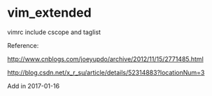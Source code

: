 # vim_extended

vimrc include cscope and taglist


Reference: 


http://www.cnblogs.com/joeyupdo/archive/2012/11/15/2771485.html

http://blog.csdn.net/x_r_su/article/details/52314883?locationNum=3



Add in 2017-01-16

